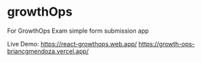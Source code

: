 # growthOps
For GrowthOps Exam simple form submission app

Live Demo: 
https://react-growthops.web.app/ 
https://growth-ops-briancgmendoza.vercel.app/
